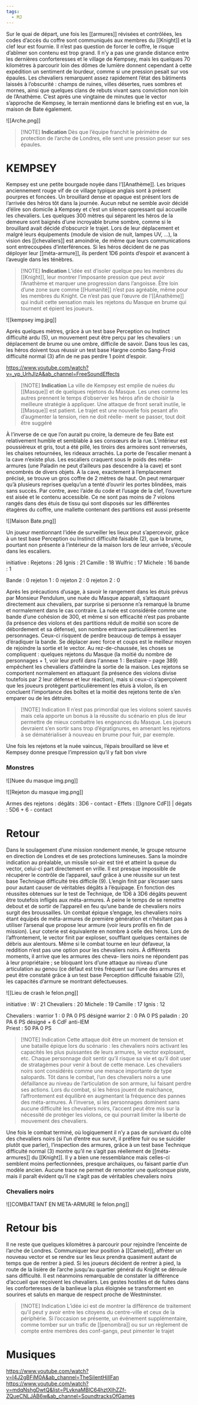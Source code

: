 ```yaml
---
tags:
  - MJ
---
```

Sur le quai de départ, une fois les [[armures]] révisées et contrôlées, les codes d’accès du coffre sont communiqués aux membres du [[Knight]] et la clef leur est fournie. Il n’est pas question de forcer le coffre, le risque d’abîmer son contenu est trop grand. 
Il n’y a pas une grande distance entre les dernières conforteresses et le village de Kempsey, mais les quelques 70 kilomètres à parcourir loin des dômes de lumière donnent cependant à cette expédition un sentiment de lourdeur, comme si une pression pesait sur vos épaules. Les chevaliers remarquent assez rapidement l’état des bâtiments laissés à l’obscurité : champs de ruines, villes désertes, rues sombres et mornes, ainsi que quelques clans de rebuts vivant sans conviction non loin de l’Anathème. C’est après une vingtaine de minutes que le vector s’approche de Kempsey, le terrain mentionné dans le briefing est en vue, la maison de Bate également. 

![[Arche.png]]

> [!NOTE] **Indication**
> Dès que l’équipe franchit le périmètre de protection de l’arche de Londres, elle sent une pression peser sur ses épaules.

# **KEMPSEY**

Kempsey est une petite bourgade noyée dans l’[[Anathème]]. Les briques anciennement rouge vif de ce village typique anglais sont à présent pourpres et foncées. Un brouillard dense et opaque est présent lors de l’arrivée des héros tôt dans la journée. Aucun rebut ne semble avoir décidé d’élire son domicile à Kempsey et c’est un silence oppressant qui accueille les chevaliers. Les quelques 300 mètres qui séparent les héros de la demeure sont baignés d’une incroyable brume sombre, comme si le brouillard avait décidé d’obscurcir le trajet. Lors de leur déplacement et malgré leurs équipements (module de vision de nuit, lampes UV, …), la vision des [[chevaliers]] est amoindrie, de même que leurs communications sont entrecoupées d’interférences. Si les héros décident de ne pas déployer leur [[méta-armure]], ils perdent 1D6 points d’espoir et avancent à l’aveugle dans les ténèbres.

> [!NOTE] **Indication**
> L’idée est d’isoler quelque peu les membres du [[Knight]], leur montrer l’imposante pression que peut avoir l’Anathème et marquer une progression dans l’angoisse. Être loin d’une zone sure comme [[Humanité]] n’est pas agréable, même pour les membres du Knight. Ce n’est pas que l’œuvre de l’[[Anathème]] qui induit cette sensation mais les rejetons du Masque en brume qui tournent et épient les joueurs.

![[kempsey img.jpg]]

Après quelques mètres, grâce à un test base Perception ou Instinct difficulté ardu (5), un mouvement peut être perçu par les chevaliers : un déplacement de brume ou une ombre, difficile de savoir. Dans tous les cas, les héros doivent tous réussir un test base Hargne combo Sang-Froid difficulté normal (3) afin de ne pas perdre 1 point d’espoir.

https://www.youtube.com/watch?v=_yp_UrhJlzA&ab_channel=FreeSoundEffects

> [!NOTE] **Indication**
> La ville de Kempsey est emplie de nuées du [[Masque]] et de quelques rejetons du Masque. Les unes comme les autres prennent le temps d’observer les héros afin de choisir la meilleure stratégie à appliquer. Une attaque de front serait inutile, le [[Masque]] est patient. Le trajet est une nouvelle fois pesant afin d’augmenter la tension, rien ne doit réelle- ment se passer, tout doit être suggéré

À l’inverse de ce que l’on aurait pu croire, la demeure de feu Bate est relativement humble et semblable à ses consœurs de la rue. L’intérieur est poussiéreux et gris, tout a été pillé, les tiroirs des armoires sont renversés, les chaises retournées, les rideaux arrachés. La porte de l’escalier menant à la cave n’existe plus. Les escaliers craquent sous le poids des méta-armures (une Paladin ne peut d’ailleurs pas descendre à la cave) et sont encombrés de divers objets. À la cave, exactement à l’emplacement précisé, se trouve un gros coffre de 2 mètres de haut. On peut remarquer qu’à plusieurs reprises quelqu’un a tenté d’ouvrir les portes blindées, mais sans succès. Par contre, avec l’aide du code et l’usage de la clef, l’ouverture est aisée et le contenu accessible. Ce ne sont pas moins de 7 violons rangés dans des étuis de tissu qui sont disposés sur les différentes étagères du coffre, une mallette contenant des partitions est aussi présente

![[Maison Bate.png]]

Un joueur mentionnant l’idée de surveiller les lieux peut s’apercevoir, grâce à un test base Perception ou Instinct difficulté faisable (2), que la brume, pourtant non présente à l’intérieur de la maison lors de leur arrivée, s’écoule dans les escaliers.


initiative : 
	Rejetons : 26
	Ignis : 21
	Camille : 18
	Wulfric : 17
	Michele : 16
	bande : 1

Bande : 0
rejeton 1 : 0
rejeton 2 : 0
rejeton 2 : 0

Après les précautions d’usage, à savoir le rangement dans les étuis prévus par Monsieur Pendulum, une nuée du Masque apparaît, s’attaquant directement aux chevaliers, par surprise si personne n’a remarqué la brume et normalement dans le cas contraire. La nuée est considérée comme une bande d’une cohésion de 300, et même si son efficacité n’est pas probante (la présence des violons et des partitions réduit de moitié son score de débordement et sa défense), son nombre entrave particulièrement les personnages. Ceux-ci risquent de perdre beaucoup de temps à essayer d’éradiquer la bande. Se déplacer avec force et coups est le meilleur moyen de rejoindre la sortie et le vector. Au rez-de-chaussée, les choses se compliquent : quelques rejetons du Masque (la moitié du nombre de personnages + 1, voir leur profil dans l'annexe 1 : Bestiaire – page 389) empêchent les chevaliers d’atteindre la sortie de la maison. Les rejetons se comportent normalement en attaquant (la présence des violons divise toutefois par 2 leur défense et leur réaction), mais si ceux-ci s’aperçoivent que les joueurs protègent particulièrement les étuis à violon, ils en concluent l’importance des boîtes et la moitié des rejetons tente de s’en emparer ou de les détruire.

> [!NOTE] Indication
> Il n’est pas primordial que les violons soient sauvés mais cela apporte un bonus à la réussite du scénario en plus de leur permettre de mieux combattre les engeances du Masque. Les joueurs devraient s’en sortir sans trop d’égratignures, en amenant les rejetons à se dématérialiser à nouveau en brume pour fuir, par exemple.

Une fois les rejetons et la nuée vaincus, l’épais brouillard se lève et Kempsey donne presque l’impression qu’il y fait bon vivre

### Monstres

![[Nuee du masque img.png]]

![[Rejeton du masque img.png]]

Armes des rejetons : dégâts : 3D6 - contact - Effets : [[Ignore CdF]] | dégats : 5D6 + 6 - contact 

# Retour

Dans le soulagement d’une mission rondement menée, le groupe retourne en direction de Londres et de ses protections lumineuses. Sans la moindre indication au préalable, un missile sol-air est tiré et atteint la queue du vector, celui-ci part directement en vrille. Il est presque impossible de récupérer le contrôle de l’appareil, sauf grâce à une réussite sur un test base Technique difficulté très difficile (9). L’engin finit par s’écraser sans pour autant causer de véritables dégâts à l’équipage. En fonction des réussites obtenues sur le test de Technique, de 1D6 à 3D6 dégâts peuvent être toutefois infligés aux méta-armures. À peine le temps de se remettre debout et de sortir de l’appareil en feu qu’une bande de chevaliers noirs surgit des broussailles. Un combat épique s’engage, les chevaliers noirs étant équipés de méta-armures de première génération et n’hésitant pas à utiliser l’arsenal que propose leur armure (voir leurs profils en fin de mission). Leur coterie est équivalente en nombre à celle des héros. Lors de l’affrontement, le vector finit par exploser, soufflant quelques centaines de débris aux alentours. Même si le combat tourne en leur défaveur, la reddition n’est pas une option pour les chevaliers noirs. À différents moments, il arrive que les armures des cheva- liers noirs ne répondent pas à leur propriétaire ; se bloquant lors d’une attaque au niveau d’une articulation au genou (ce défaut est très fréquent sur l’une des armures et peut être constaté grâce à un test base Perception difficulté faisable (2)), les capacités d’armure se montrant défectueuses.

![[Lieu de crash le felon.png]]

initiative : 
	W : 21
	Chevaliers : 20
	Michele : 19
	Camille : 17
	Ignis : 12

Chevaliers :
	warrior 1 : 0 PA 0 PS désigné
	warrior 2 : 0 PA 0 PS 
	paladin : 20 PA 6 PS désigné + 6 CdF anti-IEM  
	Priest : 50 PA 0 PS 

> [!NOTE] Indication
> Cette attaque doit être un moment de tension et une bataille épique lors du scénario : les chevaliers noirs activant les capacités les plus puissantes de leurs armures, le vector explosant, etc. Chaque personnage doit sentir qu’il risque sa vie et qu’il doit user de stratagèmes pour venir à bout de cette menace. Les chevaliers noirs sont considérés comme une menace importante de type salopards. Tôt dans le combat, l’un des chevaliers noirs a une défaillance au niveau de l’articulation de son armure, lui faisant perdre ses actions. Lors du combat, si les héros jouent de malchance, l’affrontement est équilibré en augmentant la fréquence des pannes des méta-armures. À l’inverse, si les personnages dominent sans aucune difficulté les chevaliers noirs, l’accent peut être mis sur la nécessité de protéger les violons, ce qui pourrait limiter la liberté de mouvement des chevaliers.

Une fois le combat terminé, où logiquement il n’y a pas de survivant du côté des chevaliers noirs (si l’un d’entre eux survit, il préfère fuir ou se suicider plutôt que parler), l’inspection des armures, grâce à un test base Technique difficulté normal (3) montre qu’il ne s’agit pas réellement de [[méta-armures]] du [[Knight]]. Il y a bien une ressemblance mais celles-ci semblent moins perfectionnées, presque archaïques, ou faisant partie d’un modèle ancien. Aucune trace ne permet de remonter une quelconque piste, mais il paraît évident qu’il ne s’agit pas de véritables chevaliers noirs

### Chevaliers noirs

![[COMBATTANT EN META-ARMURE le felon.png]]

# Retour bis

Il ne reste que quelques kilomètres à parcourir pour rejoindre l’enceinte de l’arche de Londres. Communiquer leur position à [[Camelot]], affréter un nouveau vector et se rendre sur les lieux prendra quasiment autant de temps que de rentrer à pied. Si les joueurs décident de rentrer à pied, la route de la lisière de l’arche jusqu’au quartier général du Knight se déroule sans difficulté. Il est néanmoins remarquable de constater la différence d’accueil que reçoivent les chevaliers. Les gestes hostiles et de fuites dans les conforteresses de la banlieue la plus éloignée se transforment en sourires et saluts en marque de respect proche de Westminster.

> [!NOTE] Indication
> L’idée ici est de montrer la différence de traitement qu’il peut y avoir entre les citoyens du centre-ville et ceux de la périphérie. Si l’occasion se présente, un événement supplémentaire, comme tomber sur un trafic de [[penombra]] ou sur un règlement de compte entre membres des conf-gangs, peut pimenter le trajet

# Musiques

https://www.youtube.com/watch?v=I4J2gBFiM0A&ab_channel=TheSilentHillFan
https://www.youtube.com/watch?v=mdqNshgDwtQ&list=PLvknaMBlC64hztXIhZZf-ZQueCNLJAB6w&ab_channel=SoundtracksOfGames 
